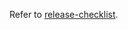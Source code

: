 Refer to [release-checklist][release-checklist].

[release-checklist]: https://prataprc.github.io/rust-crates-release-checklist.html
